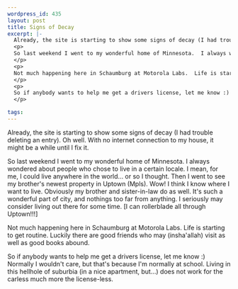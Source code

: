 ```yaml
--- 
wordpress_id: 435
layout: post
title: Signs of Decay
excerpt: |-
  Already, the site is starting to show some signs of decay (I had trouble deleting an entry).  Oh well.  With no internet connection to my house, it might be a while until I fix it.
  <p>
  So last weekend I went to my wonderful home of Minnesota.  I always wondered about people who chose to live in a certain locale.  I mean, for me, I could live anywhere in the world... or so I thought.  Then I went to see my brother's newest property in Uptown (Mpls).  Wow!  I think I know where I want to live.  Obviously my brother and sister-in-law do as well.  It's such a wonderful part of city, and nothings too far from anything.  I seriously may consider living out there for some time.  [I can rollerblade all through Uptown!!!]
  </p>
  <p>
  Not much happening here in Schaumburg at Motorola Labs.  Life is starting to get routine.  Luckily there are good friends who may (insha'allah) visit as well as good books abound.
  </p>
  <p>
  So if anybody wants to help me get a drivers license, let me know :)  Normally I wouldn't care, but that's because I'm normally at school.  Living in this hellhole of suburbia (in a nice apartment, but...) does not work for the carless much more the license-less.
  </p>

tags: 
---
```


Already, the site is starting to show some signs of decay (I had trouble deleting an entry).  Oh well.  With no internet connection to my house, it might be a while until I fix it.
<p>
So last weekend I went to my wonderful home of Minnesota.  I always wondered about people who chose to live in a certain locale.  I mean, for me, I could live anywhere in the world... or so I thought.  Then I went to see my brother's newest property in Uptown (Mpls).  Wow!  I think I know where I want to live.  Obviously my brother and sister-in-law do as well.  It's such a wonderful part of city, and nothings too far from anything.  I seriously may consider living out there for some time.  [I can rollerblade all through Uptown!!!]
</p>
<p>
Not much happening here in Schaumburg at Motorola Labs.  Life is starting to get routine.  Luckily there are good friends who may (insha'allah) visit as well as good books abound.
</p>
<p>
So if anybody wants to help me get a drivers license, let me know :)  Normally I wouldn't care, but that's because I'm normally at school.  Living in this hellhole of suburbia (in a nice apartment, but...) does not work for the carless much more the license-less.
</p>
